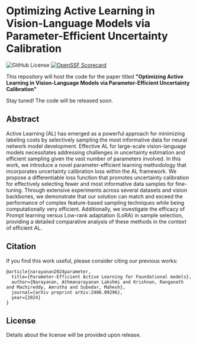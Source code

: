# Optimizing Active Learning in Vision-Language Models via Parameter-Efficient Uncertainty Calibration
![GitHub License](https://img.shields.io/github/license/IntelLabs/C_PEAL)
[![OpenSSF Scorecard](https://api.scorecard.dev/projects/github.com/IntelLabs/C_PEAL/badge)](https://scorecard.dev/viewer/?uri=github.com/IntelLabs/C_PEAL)
<!-- UNCOMMENT AS NEEDED
[![Unit Tests](https://github.com/IntelLabs/ConvAssist/actions/workflows/run_unittests.yaml/badge.svg?branch=covassist-cleanup)](https://github.com/IntelLabs/ConvAssist/actions/workflows/run_unittests.yaml)
[![pytorch](https://img.shields.io/badge/PyTorch-v2.4.1-green?logo=pytorch)](https://pytorch.org/get-started/locally/)
![python-support](https://img.shields.io/badge/Python-3.12-3?logo=python)
-->

This repository will host the code for the paper titled **"Optimizing Active Learning in Vision-Language Models via Parameter-Efficient Uncertainty Calibration"**

Stay tuned! The code will be released soon.

## Abstract
Active Learning (AL) has emerged as a powerful approach for minimizing labeling costs by selectively sampling the most informative data for neural network model development. Effective AL for large-scale vision-language models necessitates addressing challenges in uncertainty estimation and efficient sampling given the vast number of parameters involved. In this work, we introduce a novel parameter-efficient learning methodology that incorporates uncertainty calibration loss within the AL framework. We propose a differentiable loss function that promotes uncertainty calibration for effectively selecting fewer and most informative data samples for fine-tuning. Through extensive experiments across several datasets and vision backbones, we demonstrate that our solution can match and exceed the performance of complex feature-based sampling techniques while being computationally very efficient. Additionally, we investigate the efficacy of Prompt learning versus Low-rank adaptation (LoRA) in sample selection, providing a detailed comparative analysis of these methods in the context of efficient AL.
## Citation
If you find this work useful, please consider citing our previous works:

```
@article{narayanan2024parameter,
  title={Parameter-Efficient Active Learning for Foundational models},
  author={Narayanan, Athmanarayanan Lakshmi and Krishnan, Ranganath and Machireddy, Amrutha and Subedar, Mahesh},
  journal={arXiv preprint arXiv:2406.09296},
  year={2024}
}
```

## License
Details about the license will be provided upon release.
